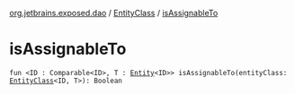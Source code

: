 [org.jetbrains.exposed.dao](../index.md) / [EntityClass](index.md) / [isAssignableTo](.)

# isAssignableTo

`fun <ID : Comparable<ID>, T : `[`Entity`](../-entity/index.md)`<ID>> isAssignableTo(entityClass: `[`EntityClass`](index.md)`<ID, T>): Boolean`